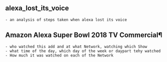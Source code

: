 ##  alexa_lost_its_voice
    - an analysis of steps taken when alexa lost its voice
## Amazon Alexa Super Bowl 2018 TV Commercial¶
    - who watched this add and at what Network, watching which Show
    - what time of the day, which day of the week or daypart tehy watched
    - How much it was watched on each of the Network
